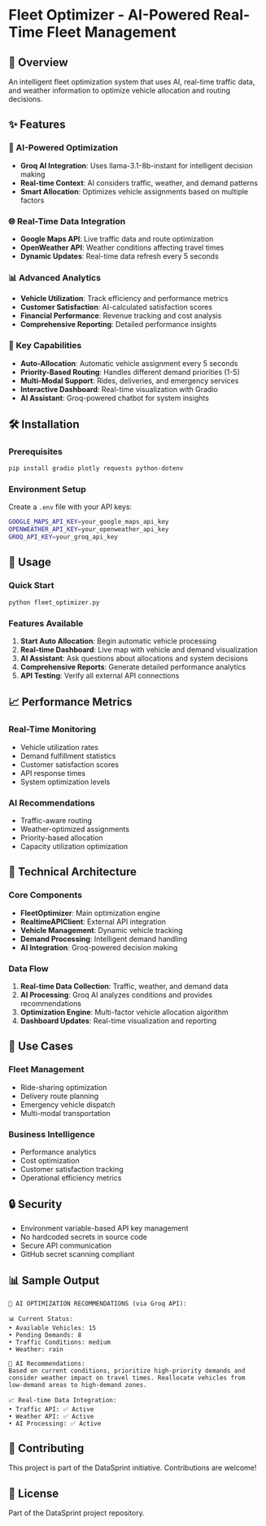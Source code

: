 # Fleet Optimizer - AI-Powered Real-Time Fleet Management

## 🚀 Overview
An intelligent fleet optimization system that uses AI, real-time traffic data, and weather information to optimize vehicle allocation and routing decisions.

## ✨ Features

### 🤖 AI-Powered Optimization
- **Groq AI Integration**: Uses llama-3.1-8b-instant for intelligent decision making
- **Real-time Context**: AI considers traffic, weather, and demand patterns
- **Smart Allocation**: Optimizes vehicle assignments based on multiple factors

### 🌐 Real-Time Data Integration
- **Google Maps API**: Live traffic data and route optimization
- **OpenWeather API**: Weather conditions affecting travel times
- **Dynamic Updates**: Real-time data refresh every 5 seconds

### 📊 Advanced Analytics
- **Vehicle Utilization**: Track efficiency and performance metrics
- **Customer Satisfaction**: AI-calculated satisfaction scores
- **Financial Performance**: Revenue tracking and cost analysis
- **Comprehensive Reporting**: Detailed performance insights

### 🎯 Key Capabilities
- **Auto-Allocation**: Automatic vehicle assignment every 5 seconds
- **Priority-Based Routing**: Handles different demand priorities (1-5)
- **Multi-Modal Support**: Rides, deliveries, and emergency services
- **Interactive Dashboard**: Real-time visualization with Gradio
- **AI Assistant**: Groq-powered chatbot for system insights

## 🛠️ Installation

### Prerequisites
```bash
pip install gradio plotly requests python-dotenv
```

### Environment Setup
Create a `.env` file with your API keys:
```bash
GOOGLE_MAPS_API_KEY=your_google_maps_api_key
OPENWEATHER_API_KEY=your_openweather_api_key
GROQ_API_KEY=your_groq_api_key
```

## 🚀 Usage

### Quick Start
```bash
python fleet_optimizer.py
```

### Features Available
1. **Start Auto Allocation**: Begin automatic vehicle processing
2. **Real-time Dashboard**: Live map with vehicle and demand visualization
3. **AI Assistant**: Ask questions about allocations and system decisions
4. **Comprehensive Reports**: Generate detailed performance analytics
5. **API Testing**: Verify all external API connections

## 📈 Performance Metrics

### Real-Time Monitoring
- Vehicle utilization rates
- Demand fulfillment statistics
- Customer satisfaction scores
- API response times
- System optimization levels

### AI Recommendations
- Traffic-aware routing
- Weather-optimized assignments
- Priority-based allocation
- Capacity utilization optimization

## 🔧 Technical Architecture

### Core Components
- **FleetOptimizer**: Main optimization engine
- **RealtimeAPIClient**: External API integration
- **Vehicle Management**: Dynamic vehicle tracking
- **Demand Processing**: Intelligent demand handling
- **AI Integration**: Groq-powered decision making

### Data Flow
1. **Real-time Data Collection**: Traffic, weather, and demand data
2. **AI Processing**: Groq AI analyzes conditions and provides recommendations
3. **Optimization Engine**: Multi-factor vehicle allocation algorithm
4. **Dashboard Updates**: Real-time visualization and reporting

## 🎯 Use Cases

### Fleet Management
- Ride-sharing optimization
- Delivery route planning
- Emergency vehicle dispatch
- Multi-modal transportation

### Business Intelligence
- Performance analytics
- Cost optimization
- Customer satisfaction tracking
- Operational efficiency metrics

## 🔒 Security
- Environment variable-based API key management
- No hardcoded secrets in source code
- Secure API communication
- GitHub secret scanning compliant

## 📊 Sample Output

```
🤖 AI OPTIMIZATION RECOMMENDATIONS (via Groq API):

📊 Current Status:
• Available Vehicles: 15
• Pending Demands: 8
• Traffic Conditions: medium
• Weather: rain

🎯 AI Recommendations:
Based on current conditions, prioritize high-priority demands and 
consider weather impact on travel times. Reallocate vehicles from 
low-demand areas to high-demand zones.

📈 Real-time Data Integration:
• Traffic API: ✅ Active
• Weather API: ✅ Active  
• AI Processing: ✅ Active
```

## 🤝 Contributing
This project is part of the DataSprint initiative. Contributions are welcome!

## 📄 License
Part of the DataSprint project repository.
